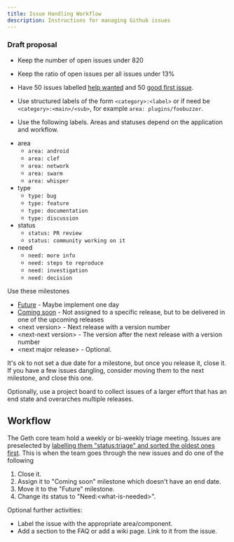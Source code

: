 ```yaml
---
title: Issue Handling Workflow
description: Instructions for managing Github issues
---
```


### Draft proposal

* Keep the number of open issues under 820

* Keep the ratio of open issues per all issues under 13%

* Have 50 issues labelled [help wanted](https://github.com/ethereum/go-ethereum/labels/help%20wanted) and 50 [good first issue](https://github.com/ethereum/go-ethereum/labels/good%20first%20issue).

* Use structured labels of the form `<category>:<label>` or if need be `<category>:<main>/<sub>`, for example `area: plugins/foobuzzer`.

* Use the following labels. Areas and statuses depend on the application and workflow.
- area
    - `area: android`
    - `area: clef`
    - `area: network`
    - `area: swarm`
    - `area: whisper`
- type
    - `type: bug`
    - `type: feature`
    - `type: documentation`
    - `type: discussion`
- status
    - `status: PR review`
    - `status: community working on it`
- need
    - `need: more info`
    - `need: steps to reproduce`
    - `need: investigation`
    - `need: decision`

Use these milestones
- [Future](https://github.com/ethereum/go-ethereum/milestone/80) - Maybe implement one day
- [Coming soon](https://github.com/ethereum/go-ethereum/milestone/81) - Not assigned to a specific release, but to be delivered in one of the upcoming releases
- \<next version\> - Next release with a version number
- \<next-next version\> - The version after the next release with a version number
- \<next major release\> - Optional.

It's ok to not set a due date for a milestone, but once you release it, close it. If you have a few issues dangling, consider moving them to the next milestone, and close this one.

Optionally, use a project board to collect issues of a larger effort that has an end state and overarches multiple releases.

## Workflow

The Geth core team hold a weekly or bi-weekly triage meeting. Issues are preselected by [labelling them "status:triage" and sorted the oldest ones first](https://github.com/ethereum/go-ethereum/issues?q=is%3Aopen+is%3Aissue+label%3Astatus%3Atriage+sort%3Acreated-asc). This is when the team goes through the new issues and do one of the following

1. Close it.
2. Assign it to "Coming soon" milestone which doesn't have an end date.
3. Move it to the "Future" milestone.
4. Change its status to "Need:\<what-is-needed\>".

Optional further activities:

* Label the issue with the appropriate area/component.
* Add a section to the FAQ or add a wiki page. Link to it from the issue.
